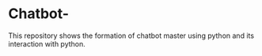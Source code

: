 # Chatbot-
This repository shows the formation of chatbot master using python and its interaction with python.
